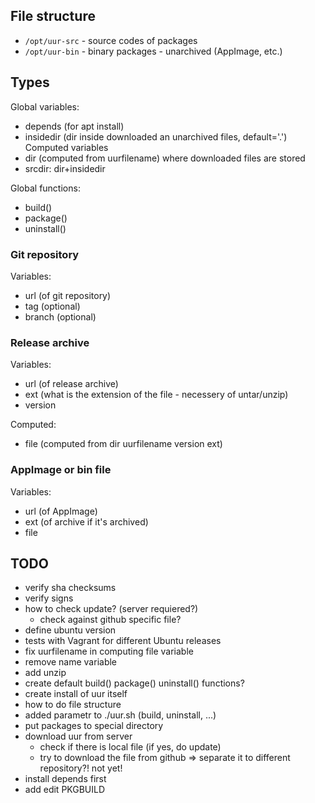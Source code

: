 ## File structure

- `/opt/uur-src` - source codes of packages
- `/opt/uur-bin` - binary packages - unarchived (AppImage, etc.)

## Types

Global variables:

- depends (for apt install)
- insidedir (dir inside downloaded an unarchived files, default='.')
Computed variables
- dir (computed from uurfilename) where downloaded files are stored
- srcdir: dir+insidedir

Global functions:

- build()
- package()
- uninstall()

### Git repository

Variables:

- url (of git repository)
- tag (optional)
- branch (optional)

### Release archive
Variables:

- url (of release archive)
- ext (what is the extension of the file - necessery of untar/unzip)
- version 

Computed:

- file (computed from dir uurfilename version ext)

### AppImage or bin file

Variables:

- url (of AppImage)
- ext (of archive if it's archived)
- file


## TODO

- verify sha checksums
- verify signs
- how to check update? (server requiered?)
	- check against github specific file?
- define ubuntu version
- tests with Vagrant for different Ubuntu releases
- fix uurfilename in computing file variable
- remove name variable
- add unzip
- create default build() package() uninstall() functions?
- create install of uur itself
- how to do file structure
- added parametr to ./uur.sh (build, uninstall, ...)
- put packages to special directory
- download uur from server
	- check if there is local file (if yes, do update)
	- try to download the file from github => separate it to different repository?! not yet!
- install depends first
- add edit PKGBUILD
